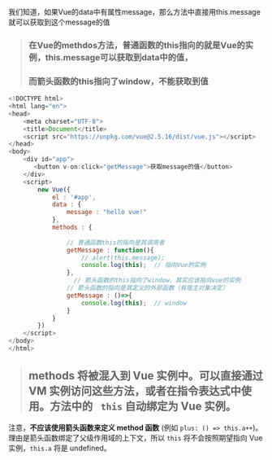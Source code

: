 我们知道，如果Vue的data中有属性message，那么方法中直接用this.message就可以获取到这个message的值

> ### 在Vue的methdos方法，普通函数的this指向的就是Vue的实例，this.message可以获取到data中的值，
>  ### 而箭头函数的this指向了window，不能获取到值
```js
<!DOCTYPE html>
<html lang="en">
<head>
    <meta charset="UTF-8">
    <title>Document</title>
    <script src="https://unpkg.com/vue@2.5.16/dist/vue.js"></script>
</head>
<body>
    <div id="app">
       <button v-on:click="getMessage">获取message的值</button> 
    </div>
    <script>
        new Vue({
            el : '#app',
            data : {
                message : "hello vue!"
            },
            methods : {
              
                // 普通函数this的指向是其调用者
                getMessage : function(){
                    // alert(this.message);
                    console.log(this);  // 指向Vue的实例
                },
                  // 箭头函数的this指向了window，其实应该指向vue的实例
                // 箭头函数的指向是其定义的外部函数（有宿主对象决定）
                getMessage : ()=>{
                    console.log(this);  // window
                }
            }
        })
    </script>
</body>
</html>
```

 > ##   methods 将被混入到 Vue 实例中。可以直接通过 VM 实例访问这些方法，或者在指令表达式中使用。方法中的 ` this` 自动绑定为 Vue 实例。

 注意，**不应该使用箭头函数来定义 method 函数** (例如 `plus: () => this.a++`)。理由是箭头函数绑定了父级作用域的上下文，所以 `this` 将不会按照期望指向 Vue 实例，`this.a` 将是 undefined。

